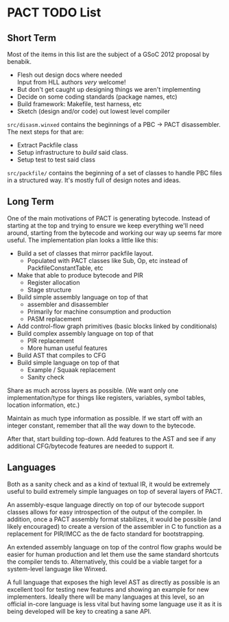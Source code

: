 PACT TODO List
==============

Short Term
----------

Most of the items in this list are the subject of a GSoC 2012 proposal by
benabik.

* Flesh out design docs where needed <br />
  Input from HLL authors _very_ welcome!
* But don't get caught up designing things we aren't implementing
* Decide on some coding standards (package names, etc)
* Build framework: Makefile, test harness, etc
* Sketch (design and/or code) out lowest level compiler

`src/disasm.winxed` contains the beginnings of a PBC -> PACT disassembler.
The next steps for that are:

* Extract Packfile class
* Setup infrastructure to _build_ said class.
* Setup test to test said class

`src/packfile/` contains the beginning of a set of classes to handle PBC
files in a structured way.  It's mostly full of design notes and ideas.

Long Term
---------

One of the main motivations of PACT is generating bytecode.  Instead of
starting at the top and trying to ensure we keep everything we'll need
around, starting from the bytecode and working our way up seems far more
useful.  The implementation plan looks a little like this:

* Build a set of classes that mirror packfile layout.
    * Populated with PACT classes like Sub, Op, etc instead of
      PackfileConstantTable, etc
* Make that able to produce bytecode and PIR
    * Register allocation
    * Stage structure
* Build simple assembly language on top of that
    * assembler and disassembler
    * Primarily for machine consumption and production
    * PASM replacement
* Add control-flow graph primitives (basic blocks linked by conditionals)
* Build complex assembly language on top of that
    * PIR replacement
    * More human useful features
* Build AST that compiles to CFG
* Build simple language on top of that
    * Example / Squaak replacement
    * Sanity check

Share as much across layers as possible.  (We want only one
implementation/type for things like registers, variables, symbol
tables, location information, etc.)

Maintain as much type information as possible.  If we start off with an
integer constant, remember that all the way down to the bytecode.

After that, start building top-down.  Add features to the AST and see if
any additional CFG/bytecode features are needed to support it.

Languages
---------

Both as a sanity check and as a kind of textual IR, it would be extremely
useful to build extremely simple languages on top of several layers of
PACT.

An assembly-esque language directly on top of our bytecode support classes
allows for easy introspection of the output of the compiler.  In addition,
once a PACT assembly format stabilizes, it would be possible (and likely
encouraged) to create a version of the assembler in C to function as a
replacement for PIR/IMCC as the de facto standard for bootstrapping.

An extended assembly language on top of the control flow graphs would be
easier for human production and let them use the same standard shortcuts
the compiler tends to.  Alternatively, this could be a viable target for a
system-level language like Winxed.

A full language that exposes the high level AST as directly as possible is
an excellent tool for testing new features and showing an example for new
implementers.  Ideally there will be many languages at this level, so an
official in-core language is less vital but having some language use it as
it is being developed will be key to creating a sane API.
